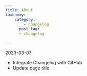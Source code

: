 ```yaml
---
title: About
taxonomy:
    category:
        - changelog
      post_tag:
      - changelog

---
```



2023-03-07
- Integrate Changelog with GitHub
- Update page title
